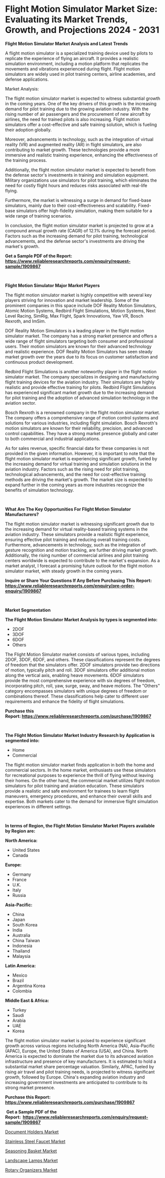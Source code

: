 <p><h1>Flight Motion Simulator Market Size: Evaluating its Market Trends, Growth, and Projections 2024 - 2031</h1></p><p><strong>Flight Motion Simulator Market Analysis and Latest Trends</strong></p>
<p><p>A flight motion simulator is a specialized training device used by pilots to replicate the experience of flying an aircraft. It provides a realistic simulation environment, including a motion platform that replicates the movements and vibrations experienced during flight. Flight motion simulators are widely used in pilot training centers, airline academies, and defense applications.</p><p>Market Analysis:</p><p>The flight motion simulator market is expected to witness substantial growth in the coming years. One of the key drivers of this growth is the increasing demand for pilot training due to the growing aviation industry. With the rising number of air passengers and the procurement of new aircraft by airlines, the need for trained pilots is also increasing. Flight motion simulators offer a cost-effective and safe training solution, which is fueling their adoption globally.</p><p>Moreover, advancements in technology, such as the integration of virtual reality (VR) and augmented reality (AR) in flight simulators, are also contributing to market growth. These technologies provide a more immersive and realistic training experience, enhancing the effectiveness of the training process.</p><p>Additionally, the flight motion simulator market is expected to benefit from the defense sector's investments in training and simulation equipment. Military organizations use simulators for pilot training, which eliminates the need for costly flight hours and reduces risks associated with real-life flying.</p><p>Furthermore, the market is witnessing a surge in demand for fixed-base simulators, mainly due to their cost-effectiveness and scalability. Fixed-base simulators offer high-fidelity simulation, making them suitable for a wide range of training scenarios.</p><p>In conclusion, the flight motion simulator market is projected to grow at a compound annual growth rate (CAGR) of 12.1% during the forecast period. Factors such as the increasing demand for pilot training, technological advancements, and the defense sector's investments are driving the market's growth.</p></p>
<p><strong>Get a Sample PDF of the Report:&nbsp; <a href="https://www.reliableresearchreports.com/enquiry/request-sample/1909867">https://www.reliableresearchreports.com/enquiry/request-sample/1909867</a></strong></p>
<p>&nbsp;</p>
<p><strong>Flight Motion Simulator Major Market Players</strong></p>
<p><p>The flight motion simulator market is highly competitive with several key players striving for innovation and market leadership. Some of the prominent companies in this space include DOF Reality Motion Simulators, Atomic Motion Systems, Redbird Flight Simulations, Motion Systems, Next Level Racing, SimRig, Max Flight, Spark Innovations, Yaw VR, Bosch Rexroth, and ImSim. </p><p>DOF Reality Motion Simulators is a leading player in the flight motion simulator market. The company has a strong market presence and offers a wide range of flight simulators targeting both consumer and professional users. Their motion simulators are known for their advanced technology and realistic experience. DOF Reality Motion Simulators has seen steady market growth over the years due to its focus on customer satisfaction and continuous product development.</p><p>Redbird Flight Simulations is another noteworthy player in the flight motion simulator market. The company specializes in designing and manufacturing flight training devices for the aviation industry. Their simulators are highly realistic and provide effective training for pilots. Redbird Flight Simulations has experienced significant market growth due to the increasing demand for pilot training and the adoption of advanced simulation technology in the aviation sector.</p><p>Bosch Rexroth is a renowned company in the flight motion simulator market. The company offers a comprehensive range of motion control systems and solutions for various industries, including flight simulation. Bosch Rexroth's motion simulators are known for their reliability, precision, and advanced control capabilities. They have a strong market presence globally and cater to both commercial and industrial applications.</p><p>As for sales revenue, specific financial data for these companies is not provided in the given information. However, it is important to note that the flight motion simulator market is experiencing significant growth, fueled by the increasing demand for virtual training and simulation solutions in the aviation industry. Factors such as the rising need for pilot training, technological advancements, and the need for cost-effective training methods are driving the market's growth. The market size is expected to expand further in the coming years as more industries recognize the benefits of simulation technology.</p></p>
<p>&nbsp;</p>
<p><strong>What Are The Key Opportunities For Flight Motion Simulator Manufacturers?</strong></p>
<p><p>The flight motion simulator market is witnessing significant growth due to the increasing demand for virtual reality-based training systems in the aviation industry. These simulators provide a realistic flight experience, ensuring effective pilot training and reducing overall training costs. Furthermore, advancements in technology, such as the integration of gesture recognition and motion tracking, are further driving market growth. Additionally, the rising number of commercial airlines and pilot training centers worldwide is expected to contribute to the market's expansion. As a market analyst, I forecast a promising future outlook for the flight motion simulator market, with steady growth in the coming years.</p></p>
<p><strong>Inquire or Share Your Questions If Any Before Purchasing This Report: <a href="https://www.reliableresearchreports.com/enquiry/pre-order-enquiry/1909867">https://www.reliableresearchreports.com/enquiry/pre-order-enquiry/1909867</a></strong></p>
<p>&nbsp;</p>
<p><strong>Market Segmentation</strong></p>
<p><strong>The Flight Motion Simulator Market Analysis by types is segmented into:</strong></p>
<p><ul><li>2DOF</li><li>3DOF</li><li>6DOF</li><li>Others</li></ul></p>
<p><p>The Flight Motion Simulator market consists of various types, including 2DOF, 3DOF, 6DOF, and others. These classifications represent the degrees of freedom that the simulators offer. 2DOF simulators provide two directions of motion, typically pitch and roll. 3DOF simulators offer additional motion along the vertical axis, enabling heave movements. 6DOF simulators provide the most comprehensive experience with six degrees of freedom, incorporating pitch, roll, yaw, surge, sway, and heave motions. The "Others" category encompasses simulators with unique degrees of freedom or combinations thereof. These classifications help cater to different user requirements and enhance the fidelity of flight simulations.</p></p>
<p><strong>Purchase this Report:&nbsp;<a href="https://www.reliableresearchreports.com/purchase/1909867">https://www.reliableresearchreports.com/purchase/1909867</a></strong></p>
<p>&nbsp;</p>
<p><strong>The Flight Motion Simulator Market Industry Research by Application is segmented into:</strong></p>
<p><ul><li>Home</li><li>Commercial</li></ul></p>
<p><p>The flight motion simulator market finds application in both the home and commercial sectors. In the home market, enthusiasts use these simulators for recreational purposes to experience the thrill of flying without leaving their homes. On the other hand, the commercial market utilizes flight motion simulators for pilot training and aviation education. These simulators provide a realistic and safe environment for trainees to learn flight maneuvers, emergency procedures, and enhance their overall skills and expertise. Both markets cater to the demand for immersive flight simulation experiences in different settings.</p></p>
<p>&nbsp;</p>
<p><strong>In terms of Region, the Flight Motion Simulator Market Players available by Region are:</strong></p>
<p>
    <p> <strong> North America: </strong>
        <ul>
            <li>United States</li>
            <li>Canada</li>
        </ul>
        </p> 
    <p> <strong> Europe: </strong>
        <ul>
            <li>Germany</li>
            <li>France</li>
            <li>U.K.</li>
            <li>Italy</li>
            <li>Russia</li>
        </ul>
        </p> 
    <p> <strong> Asia-Pacific: </strong>
        <ul>
            <li>China</li>
            <li>Japan</li>
            <li>South Korea</li>
            <li>India</li>
            <li>Australia</li>
            <li>China Taiwan</li>
            <li>Indonesia</li>
            <li>Thailand</li>
            <li>Malaysia</li>
        </ul>
        </p> 
    <p> <strong> Latin America: </strong>
        <ul>
            <li>Mexico</li>
            <li>Brazil</li>
            <li>Argentina Korea</li>
            <li>Colombia</li>
        </ul>
        </p> 
    <p> <strong> Middle East & Africa: </strong>
        <ul>
            <li>Turkey</li>
            <li>Saudi</li>
            <li>Arabia</li>
            <li>UAE</li>
            <li>Korea</li>
        </ul>
    </p>
    </p>
<p><p>The flight motion simulator market is poised to experience significant growth across various regions including North America (NA), Asia-Pacific (APAC), Europe, the United States of America (USA), and China. North America is expected to dominate the market due to its advanced aviation infrastructure and presence of key manufacturers. It is estimated to hold a substantial market share percentage valuation. Similarly, APAC, fueled by rising air travel and pilot training needs, is projected to witness significant growth, followed by Europe. China's expanding aviation industry and increasing government investments are anticipated to contribute to its strong market presence.</p></p>
<p><strong>Purchase this Report: <a href="https://www.reliableresearchreports.com/purchase/1909867">https://www.reliableresearchreports.com/purchase/1909867</a></strong></p>
<p>&nbsp;<strong>Get a Sample PDF of the Report:&nbsp;&nbsp;<a href="https://www.reliableresearchreports.com/enquiry/request-sample/1909867">https://www.reliableresearchreports.com/enquiry/request-sample/1909867</a></strong></p>
<p><strong></strong></p>
<p><p><a href="https://github.com/nathandecarvalho/Market-Research-Report-List-1/blob/main/document-holders-market.md">Document Holders Market</a></p><p><a href="https://github.com/julyju69/Market-Research-Report-List-1/blob/main/stainless-steel-faucet-market.md">Stainless Steel Faucet Market</a></p><p><a href="https://github.com/markusgodoy/Market-Research-Report-List-1/blob/main/seasoning-basket-market.md">Seasoning Basket Market</a></p><p><a href="https://github.com/joannesouthgate/Market-Research-Report-List-1/blob/main/landscape-lamps-market.md">Landscape Lamps Market</a></p><p><a href="https://github.com/mauripalmi/Market-Research-Report-List-1/blob/main/rotary-organizers-market.md">Rotary Organizers Market</a></p></p>